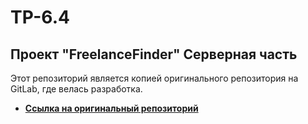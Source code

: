 # TP-6.4
## Проект "FreelanceFinder" Серверная часть

Этот репозиторий является копией оригинального репозитория на GitLab, где велась разработка.
- **[Ссылка на оригинальный репозиторий](https://gitlab.com/tpproject4/backend)**
